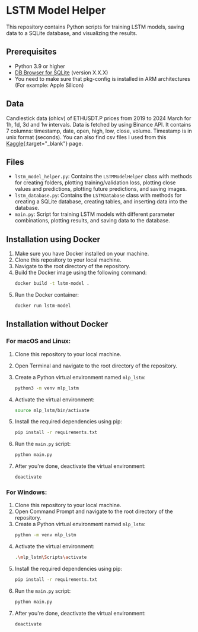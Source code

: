 # LSTM Model Helper

This repository contains Python scripts for training LSTM models, saving data to a SQLite database, and visualizing the results.

## Prerequisites

- Python 3.9 or higher
- [DB Browser for SQLite](https://sqlitebrowser.org/) (version X.X.X)
- You need to make sure that pkg-config is installed in ARM architectures (For example: Apple Silicon)

## Data

Candlestick data (ohlcv) of ETHUSDT.P prices from 2019 to 2024 March for 1h, 1d, 3d and 1w intervals. Data is fetched by using Binance API. It contains 7 columns: timestamp, date, open, high, low, close, volume. Timestamp is in unix format (seconds).
You can also find csv files I used from this [Kaggle](https://www.kaggle.com/datasets/yumusyigit/ethusdt-p-prices-from-2019-to-2024-march){:target="\_blank"} page.

## Files

- `lstm_model_helper.py`: Contains the `LSTMModelHelper` class with methods for creating folders, plotting training/validation loss, plotting close values and predictions, plotting future predictions, and saving images.
- `lstm_database.py`: Contains the `LSTMDatabase` class with methods for creating a SQLite database, creating tables, and inserting data into the database.
- `main.py`: Script for training LSTM models with different parameter combinations, plotting results, and saving data to the database.

## Installation using Docker

1. Make sure you have Docker installed on your machine.
2. Clone this repository to your local machine.
3. Navigate to the root directory of the repository.
4. Build the Docker image using the following command:
   ```bash
   docker build -t lstm-model .
   ```
5. Run the Docker container:
   ```bash
   docker run lstm-model
   ```

## Installation without Docker

### For macOS and Linux:

1. Clone this repository to your local machine.
2. Open Terminal and navigate to the root directory of the repository.
3. Create a Python virtual environment named `mlp_lstm`:

   ```bash
   python3 -m venv mlp_lstm
   ```

4. Activate the virtual environment:
   ```bash
   source mlp_lstm/bin/activate
   ```
5. Install the required dependencies using pip:
   ```bash
   pip install -r requirements.txt
   ```
6. Run the `main.py` script:
   ```bash
   python main.py
   ```
7. After you're done, deactivate the virtual environment:
   ```bash
   deactivate
   ```

### For Windows:

1. Clone this repository to your local machine.
2. Open Command Prompt and navigate to the root directory of the repository.
3. Create a Python virtual environment named `mlp_lstm`:
   ```bash
   python -m venv mlp_lstm
   ```
4. Activate the virtual environment:
   ```bash
   .\mlp_lstm\Scripts\activate
   ```
5. Install the required dependencies using pip:
   ```bash
   pip install -r requirements.txt
   ```
6. Run the `main.py` script:
   ```bash
   python main.py
   ```
7. After you're done, deactivate the virtual environment:
   ```bash
   deactivate
   ```
